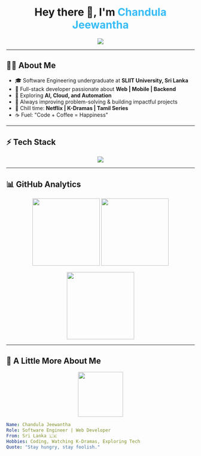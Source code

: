 <!-- Stylish Header -->
<h1 align="center">
  Hey there 👋, I'm <span style="color:#36BCF7;">Chandula Jeewantha</span>
</h1>

<p align="center">
  <img src="https://readme-typing-svg.herokuapp.com?font=Fira+Code&pause=1000&color=36BCF7&center=true&vCenter=true&width=500&lines=Software+Engineer+%7C+Web+Developer;AI+%26+Backend+Enthusiast;SLIIT+Undergraduate;Always+Learning+New+Tech">
</p>

---

<!-- About Me -->
## 👨‍💻 About Me  
- 🎓 Software Engineering undergraduate at **SLIIT University, Sri Lanka**  
- 💼 Full-stack developer passionate about **Web | Mobile | Backend**  
- 🌱 Exploring **AI, Cloud, and Automation**  
- 🎯 Always improving problem-solving & building impactful projects  
- 🍿 Chill time: **Netflix | K-Dramas | Tamil Series**  
- ☕ Fuel: "Code + Coffee = Happiness"  

---

<!-- Tech Stack with 3D icons -->
## ⚡ Tech Stack  
<p align="center">
  <img src="https://skillicons.dev/icons?i=html,css,tailwind,js,php,java,cpp,kotlin,mongodb,express,react,nodejs,mysql,git,github&perline=7"/>
</p>

---

<!-- GitHub Stats -->
## 📊 GitHub Analytics  
<p align="center">
  <img src="https://github-readme-stats.vercel.app/api?username=Chandulajeewantha2003&show_icons=true&theme=tokyonight&hide_border=true&count_private=true" height="180">
  <img src="https://github-readme-streak-stats.herokuapp.com/?user=Chandulajeewantha2003&theme=tokyonight&hide_border=true" height="180">
</p>

<p align="center">
  <img src="https://github-readme-stats.vercel.app/api/top-langs/?username=Chandulajeewantha2003&layout=compact&theme=tokyonight&hide_border=true" height="180">
</p>

---

<!-- Fun Animation -->
## 🎨 A Little More About Me  
<p align="center">
  <img src="https://media.giphy.com/media/WUlplcMpOCEmTGBtBW/giphy.gif" width="120" />
</p>

```yaml
Name: Chandula Jeewantha
Role: Software Engineer | Web Developer
From: Sri Lanka 🇱🇰
Hobbies: Coding, Watching K-Dramas, Exploring Tech
Quote: "Stay hungry, stay foolish."
